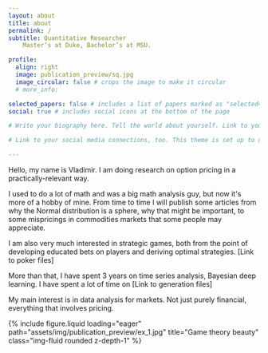 ```yaml
---
layout: about
title: about
permalink: /
subtitle: Quantitative Researcher 
    Master’s at Duke, Bachelor’s at MSU.

profile:
  align: right
  image: publication_preview/sq.jpg
  image_circular: false # crops the image to make it circular
  # more_info: 

selected_papers: false # includes a list of papers marked as "selected={true}"
social: true # includes social icons at the bottom of the page

# Write your biography here. Tell the world about yourself. Link to your favorite [subreddit](http://reddit.com). You can put a picture in, too. The code is already in, just name your picture `prof_pic.jpg` and put it in the `img/` folder.

# Link to your social media connections, too. This theme is set up to use [Font Awesome icons](https://fontawesome.com/) and [Academicons](https://jpswalsh.github.io/academicons/), like the ones below. Add your Facebook, Twitter, LinkedIn, Google Scholar, or just disable all of them.

---
```


Hello, my name is Vladimir.
I am doing research on option pricing in a practically-relevant way.

I used to do a lot of math and was a big math analysis guy, but now it's more of a hobby of mine. From time to time I will publish some articles from why the Normal distribution is a sphere, why that might be important, to  some mispricings in commodities markets that some people may appreciate.


I am also very much interested in strategic games, both from the point of developing educated bets on players and deriving optimal strategies. [Link to poker files] 

More than that, I have spent 3 years on time series analysis, Bayesian deep learning. I have spent a lot of time on [Link to generation files]

My main interest is in data analysis for markets. Not just purely financial, everything that involves pricing.



<div class="row">
    <div class="col-sm mt-3 mt-md-0">
        {% include figure.liquid loading="eager" path="assets/img/publication_preview/ex_1.jpg" title="Game theory beauty" class="img-fluid rounded z-depth-1" %}
    </div>
</div>